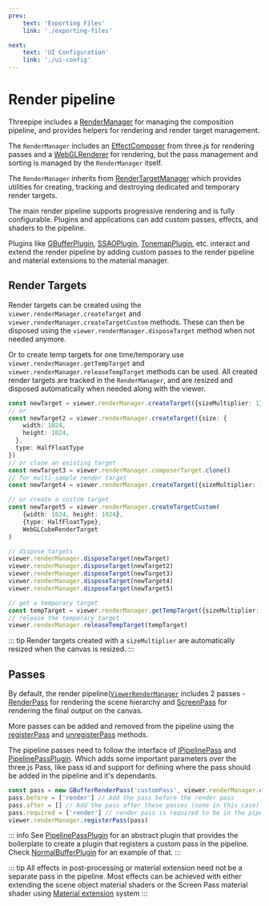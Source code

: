 ```yaml
---
prev:
    text: 'Exporting Files'
    link: './exporting-files'

next:
    text: 'UI Configuration'
    link: './ui-config'
---
```


# Render pipeline

Threepipe includes a [RenderManager](https://threepipe.org/docs/classes/RenderManager.html) for managing the composition pipeline, and provides helpers for rendering and render target management.

The `RenderManager` includes an [EffectComposer](https://threejs.org/docs/#api/en/postprocessing/EffectComposer) from three.js for rendering passes and a [WebGLRenderer](https://threejs.org/docs/#api/en/renderers/WebGLRenderer) for rendering, but the pass management and sorting is managed by the `RenderManager` itself.

The `RenderManager` inherits from [RenderTargetManager](https://threepipe.org/docs/classes/RenderTargetManager.html)
which provides utilities for creating, tracking and destroying dedicated and temporary render targets.

The main render pipeline supports progressive rendering and is fully configurable. Plugins and applications can add custom passes, effects, and shaders to the pipeline.

Plugins like [GBufferPlugin](https://threepipe.org/docs/classes/GBufferPlugin.html), [SSAOPlugin](https://threepipe.org/docs/classes/SSAOPlugin.html), [TonemapPlugin](https://threepipe.org/docs/classes/TonemapPlugin.html), etc. interact and extend the render pipeline by adding custom passes to the render pipeline and material extensions to the material manager.

## Render Targets

Render targets can be created
using the `viewer.renderManager.createTarget` and `viewer.renderManager.createTargetCustom` methods.
These can then be disposed using the `viewer.renderManager.disposeTarget` method when not needed anymore.

Or to create temp targets for one time/temporary use `viewer.renderManager.getTempTarget` and `viewer.renderManager.releaseTempTarget` methods can be used. All created render targets are tracked in the `RenderManager`, and are resized and disposed automatically when needed along with the viewer.

```typescript
const newTarget = viewer.renderManager.createTarget({sizeMultiplier: 1})
// or
const newTarget2 = viewer.renderManager.createTarget({size: {
    width: 1024,
    height: 1024,
  },
  type: HalfFloatType
})
// or clone an existing target
const newTarget3 = viewer.renderManager.composerTarget.clone()
// for multi-sample render target
const newTarget4 = viewer.renderManager.createTarget({sizeMultiplier: 1, samples: 4})

// or create a custom target
const newTarget5 = viewer.renderManager.createTargetCustom(
    {width: 1024, height: 1024},
    {type: HalfFloatType},
    WebGLCubeRenderTarget
)

// dispose targets
viewer.renderManager.disposeTarget(newTarget)
viewer.renderManager.disposeTarget(newTarget2)
viewer.renderManager.disposeTarget(newTarget3)
viewer.renderManager.disposeTarget(newTarget4)
viewer.renderManager.disposeTarget(newTarget5)

// get a temporary target
const tempTarget = viewer.renderManager.getTempTarget({sizeMultiplier: 1})
// release the temporary target
viewer.renderManager.releaseTempTarget(tempTarget)
```

::: tip
Render targets created with a `sizeMultiplier` are automatically resized when the canvas is resized.
:::

## Passes

By default, the render pipeline([`ViewerRenderManager`](https://threepipe.org/docs/classes/ViewerRenderManager.html) includes 2 passes -
[RenderPass](https://threepipe.org/docs/classes/ExtendedRenderPass.html) for rendering the scene hierarchy and [ScreenPass](https://threepipe.org/docs/classes/ScreenPass.html) for rendering the final output on the canvas.

More passes can be added and removed from the pipeline
using the [registerPass](https://threepipe.org/docs/classes/RenderManager.html#registerPass) and [unregisterPass](https://threepipe.org/docs/classes/RenderManager.html#unregisterPass) methods.

The pipeline passes need to follow the interface of [IPipelinePass](https://threepipe.org/docs/interfaces/IPipelinePass.html) and [PipelinePassPlugin](https://threepipe.org/docs/classes/PipelinePassPlugin.html).
Which adds some important parameters over the three.js Pass,
like pass id and support for defining where the pass should be added in the pipeline and it's dependants.

```typescript
const pass = new GBufferRenderPass('customPass', viewer.renderManager.createTarget({sizeMultiplier: 1}))
pass.before = ['render'] // Add the pass before the render pass
pass.after = [] // Add the pass after these passes (none in this case)
pass.required = ['render'] // render pass is required to be in the pipeline for this. throws an error if not found
viewer.renderManager.registerPass(pass)
```

::: info
See [PipelinePassPlugin](https://threepipe.org/docs/classes/PipelinePassPlugin.html) for an abstract plugin
that provides the boilerplate to create a plugin that registers a custom pass in the pipeline.
Check [NormalBufferPlugin](https://threepipe.org/docs/classes/NormalBufferPlugin.html) for an example of that.
:::

::: tip
All effects in post-processing or material extension need not be a separate pass in the pipeline.
Most effects can be achieved with either extending the scene object material shaders or the Screen Pass material shader using [Material extension](./material-extension) system
:::
